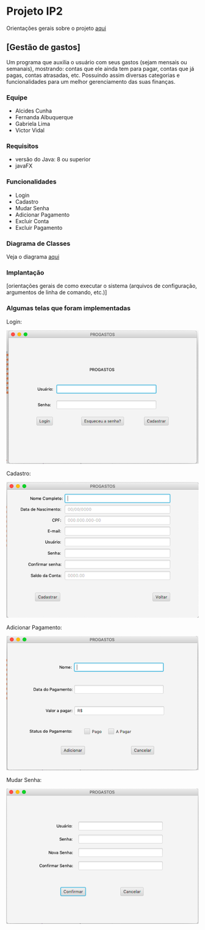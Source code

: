 # Projeto IP2 
Orientações gerais sobre o projeto [aqui](https://gdoc.pub/doc/e/2PACX-1vTp3jQlWSshEoyxzSCdPBIh0NbkKV8w9eu6ZIzqbpHJPTTOuyXvb4j2gX90BvZh5tgWqE2eOPyraJIj)

## [Gestão de gastos]
Um programa que auxilia o usuário com seus gastos (sejam mensais ou semanais), mostrando: contas que ele ainda tem para pagar, contas que já pagas, contas atrasadas, etc. Possuindo assim diversas categorias e funcionalidades para um melhor gerenciamento das suas finanças.

### Equipe
- Alcides Cunha
- Fernanda Albuquerque
- Gabriela Lima
- Victor Vidal

### Requisitos
- versão do Java: 8 ou superior
- javaFX

### Funcionalidades
- Login
- Cadastro
- Mudar Senha
- Adicionar Pagamento
- Excluir Conta
- Excluir Pagamento

### Diagrama de Classes
Veja o diagrama [aqui](https://drive.google.com/open?id=1nYKXyGROEK1R7LwuO4a2d_JQd2xsMaus)

### Implantação
[orientações gerais de como executar o sistema (arquivos de configuração, argumentos de linha de comando, etc.)]

### Algumas telas que foram implementadas

Login:
<p align="center"><img src="https://github.com/ufrpe-bcc-ip2-20182/projeto-2va-polido-refinado-magic/blob/master/src/Images/Login.png"></p>
Cadastro:
<p align="center"><img src="https://github.com/ufrpe-bcc-ip2-20182/projeto-2va-polido-refinado-magic/blob/master/src/Images/Cadastro.png"></p>
Adicionar Pagamento:
<p align="center"><img src="https://github.com/ufrpe-bcc-ip2-20182/projeto-2va-polido-refinado-magic/blob/master/src/Images/AdicionarPagamento.png"></p>
Mudar Senha:
<p align="center"><img src="https://github.com/ufrpe-bcc-ip2-20182/projeto-2va-polido-refinado-magic/blob/master/src/Images/MudarSenha.png"></p>